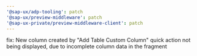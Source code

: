 ```yaml
---
'@sap-ux/adp-tooling': patch
'@sap-ux/preview-middleware': patch
'@sap-ux-private/preview-middleware-client': patch
---
```


fix: New column created by "Add Table Custom Column" quick action not being displayed, due to incomplete column data in the fragment